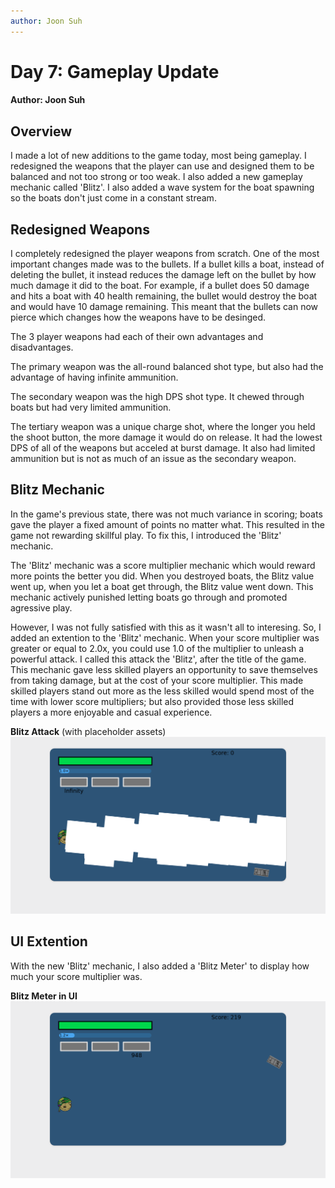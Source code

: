 ```yaml
---
author: Joon Suh
---
```

# Day 7: Gameplay Update
#### Author: Joon Suh

## Overview
I made a lot of new additions to the game today, most being gameplay.  I redesigned the weapons that the player can use and designed them to be balanced and not too strong or too weak.  I also added a new gameplay mechanic called 'Blitz'.  I also added a wave system for the boat spawning so the boats don't just come in a constant stream.

## Redesigned Weapons
I completely redesigned the player weapons from scratch.  One of the most important changes made was to the bullets.  If a bullet kills a boat, instead of deleting the bullet, it instead reduces the damage left on the bullet by how much damage it did to the boat.  For example, if a bullet does 50 damage and hits a boat with 40 health remaining, the bullet would destroy the boat and would have 10 damage remaining.  This meant that the bullets can now pierce which changes how the weapons have to be desinged.

The 3 player weapons had each of their own advantages and disadvantages.  

The primary weapon was the all-round balanced shot type, but also had the advantage of having infinite ammunition.  

The secondary weapon was the high DPS shot type.  It chewed through boats but had very limited ammunition.

The tertiary weapon was a unique charge shot, where the longer you held the shoot button, the more damage it would do on release.  It had the lowest DPS of all of the weapons but acceled at burst damage.  It also had limited ammunition but is not as much of an issue as the secondary weapon.

## Blitz Mechanic
In the game's previous state, there was not much variance in scoring; boats gave the player a fixed amount of points no matter what.  This resulted in the game not rewarding skillful play.  To fix this, I introduced the 'Blitz' mechanic.

The 'Blitz' mechanic was  a score multiplier mechanic which would reward more points the better you did.  When you destroyed boats, the Blitz value went up, when you let a boat get through, the Blitz value went down.  This mechanic actively punished letting boats go through and promoted agressive play.  

However, I was not fully satisfied with this as it wasn't all to interesing.  So, I added an extention to the 'Blitz' mechanic.  When your score multiplier was greater or equal to 2.0x, you could use 1.0 of the multiplier to unleash a powerful attack.  I called this attack the 'Blitz', after the title of the game.  This mechanic gave less skilled players an opportunity to save themselves from taking damage, but at the cost of your score multiplier.  This made skilled players stand out more as the less skilled would spend most of the time with lower score multipliers; but also provided those less skilled players a more enjoyable and casual experience.  

__Blitz Attack__ (with placeholder assets)
![blitzing.png](blitzing.png)

## UI Extention
With the new 'Blitz' mechanic, I also added a 'Blitz Meter' to display how much your score multiplier was. 

__Blitz Meter in UI__
![blitzmeter.png](blitzmeter.png)
